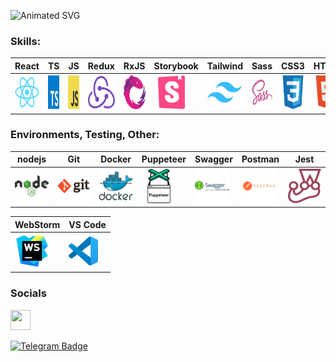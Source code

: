 ![Animated SVG](https://capsule-render.vercel.app/api?type=waving&color=gradient&height=256&section=header&text=Welcome%20to%20my%20page!&fontSize=75&animation=fadeIn&fontAlignY=38)
<div>

### Skills:
| React | TS | JS | Redux | RxJS | Storybook | Tailwind | Sass | CSS3 | HTML5 |
|----------|----------|----------|-----|-----|-----|-----|-----|-----|-----|
| <img src="https://github.com/devicons/devicon/blob/master/icons/react/react-original.svg" title="React"  alt="React" width="55" height="55"/> |  <img src="https://github.com/devicons/devicon/blob/master/icons/typescript/typescript-original.svg" title="TS" alt="TS" width="55" height="55"/> |  <img src="https://github.com/devicons/devicon/blob/master/icons/javascript/javascript-original.svg" title="JavaScript" alt="JavaScript" width="55" height="55"/> | <img src="https://github.com/devicons/devicon/blob/master/icons/redux/redux-original.svg" title="Redux" alt="Redux" width="55" height="55"/> | <img src="https://github.com/devicons/devicon/blob/master/icons/rxjs/rxjs-original.svg" title="rxjs" alt="rxjs" width="55" height="55"/> | <img src="https://github.com/devicons/devicon/blob/master/icons/storybook/storybook-original.svg" title="storybook" alt="storybook" width="55" height="55"/> | <img src="https://github.com/devicons/devicon/blob/master/icons/tailwindcss/tailwindcss-original.svg" title="tailwind" alt="tailwind" width="55" height="55"/> | <img src="https://github.com/devicons/devicon/blob/master/icons/sass/sass-original.svg" title="sass" alt="sass" width="55" height="55"/> | <img src="https://github.com/devicons/devicon/blob/master/icons/css3/css3-original.svg" title="css3" alt="css3" width="55" height="55"/> | <img src="https://github.com/devicons/devicon/blob/master/icons/html5/html5-original.svg" title="html5" alt="html5" width="55" height="55"/>


  

### Environments, Testing, Other:

| nodejs | Git | Docker | Puppeteer | Swagger | Postman | Jest| 
|----------|----------|----------|----------|----------|----------|----------|
|<img src="https://github.com/devicons/devicon/blob/master/icons/nodejs/nodejs-original-wordmark.svg" title="nodejs" alt="NodeJS" width="55" height="55"/>|<img src="https://github.com/devicons/devicon/blob/master/icons/git/git-original-wordmark.svg" title="Git" alt="Git" width="55" height="55"/>|<img src="https://github.com/devicons/devicon/blob/master/icons/docker/docker-original-wordmark.svg" title="Docker" alt="Docker" width="55" height="55"/>|<img src="https://github.com/devicons/devicon/blob/master/icons/puppeteer/puppeteer-original.svg" title="puppeteer" alt="puppeteer" width="55" height="55"/>|  <img src="https://github.com/devicons/devicon/blob/master/icons/swagger/swagger-original-wordmark.svg" title="Swagger" alt="Swagger" width="55" height="55"/>|  <img src="https://github.com/devicons/devicon/blob/master/icons/postman/postman-original-wordmark.svg" title="Postman" alt="Postman" width="55" height="55"/>|<img src="https://github.com/devicons/devicon/blob/master/icons/jest/jest-plain.svg" title="Jest" alt="Jest" width="55" height="55"/>| <img src="https://github.com/devicons/devicon/blob/master/icons/hardhat/hardhat-original.svg" title="Swagger" alt="Swagger" width="55" height="55"/>

| WebStorm | VS Code |
|----------|----------|
|<img src="https://github.com/devicons/devicon/blob/master/icons/webstorm/webstorm-original.svg" title="webstorm" alt="webstorm" width="55" height="55"/>|<img src="https://github.com/devicons/devicon/blob/master/icons/vscode/vscode-original.svg" title="vscode" alt="vscode" width="47" height="47"/>|<img src="https://github.com/devicons/devicon/blob/master/icons/docker/docker-original-wordmark.svg" title="Docker" alt="Docker" width="55" height="55"/>|<img src="https://github.com/devicons/devicon/blob/master/icons/puppeteer/puppeteer-original.svg" title="puppeteer" alt="puppeteer" width="55" height="55"/>|  <img src="https://github.com/devicons/devicon/blob/master/icons/swagger/swagger-original-wordmark.svg" title="Swagger" alt="Swagger" width="55" height="55"/>|  <img src="https://github.com/devicons/devicon/blob/master/icons/postman/postman-original-wordmark.svg" title="Postman" alt="Postman" width="55" height="55"/>|<img src="https://github.com/devicons/devicon/blob/master/icons/jest/jest-plain.svg" title="Jest" alt="Jest" width="55" height="55"/>| <img src="https://github.com/devicons/devicon/blob/master/icons/hardhat/hardhat-original.svg" title="Swagger" alt="Swagger" width="55" height="55"/>



### Socials

<p align="left"> <a href="https://www.github.com/xhzloba" target="_blank" rel="noreferrer"> <picture> <source media="(prefers-color-scheme: dark)" srcset="https://raw.githubusercontent.com/danielcranney/readme-generator/main/public/icons/socials/github-dark.svg" /> <source media="(prefers-color-scheme: light)" srcset="https://raw.githubusercontent.com/danielcranney/readme-generator/main/public/icons/socials/github.svg" /> <img src="https://raw.githubusercontent.com/danielcranney/readme-generator/main/public/icons/socials/github.svg" width="32" height="32" /> </picture> </a> </p>

[![Telegram Badge](https://img.shields.io/badge/Telegram-blue?style=for-the-badge&logo=telegram&logoColor=white)](https://t.me/zlobajs)
